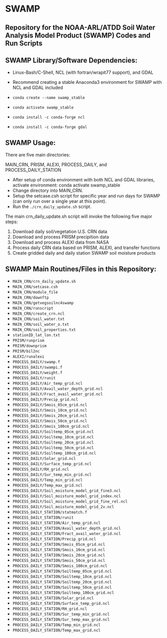 # SWAMP
## Repository for the NOAA-ARL/ATDD Soil Water Analysis Model Product (SWAMP) Codes and Run Scripts

## SWAMP Library/Software Dependencies:

 - Linux-Bash/C-Shell, NCL (with fortran/wrapit77 support), and GDAL

 - Recommend creating a stable Anaconda3 environment for SWAMP with NCL and GDAL included

 - `conda create --name swamp_stable`
 - `conda activate swamp_stable`
 - `conda install -c conda-forge ncl`
 - `conda install -c conda-forge gdal`

## SWAMP Usage:

There are five main directories:

MAIN_CRN, PRISM, ALEXI, PROCESS_DAILY, and PROCESS_DAILY_STATION

 - After setup of conda environment with both NCL and GDAL libraries, activate environment:  conda activate swamp_stable
 - Change directory into MAIN_CRN.
 - Setup the setcase.csh script for specific year and run days for SWAMP (can only run over a single year at this point).
 - Run the `./crn_daily_update.sh` script.

The main crn_daily_update.sh script will invoke the following five major steps:

1. Download daily soil/vegetation U.S. CRN data
2. Download and process PRISM precipition data
3. Download and process ALEXI data from NASA
4. Process daily CRN data based on PRISM, ALEXI, and transfer functions
5. Create gridded daily and daily station SWAMP soil moisture products 

## SWAMP Main Routines/Files in this Repository:

 - `MAIN_CRN/crn_daily_update.sh`
 - `MAIN_CRN/setcase.csh`
 - `MAIN_CRN/module_file`
 - `MAIN_CRN/downftp`
 - `MAIN_CRN/getvegsoilnc4swamp`
 - `MAIN_CRN/runscript`
 - `MAIN_CRN/create_crn.ncl`
 - `MAIN_CRN/soil_water.txt`
 - `MAIN_CRN/soil_water_o.txt`
 - `MAIN_CRN/soil_properties.txt`
 - `stationID_lat_lon.txt`
 - `PRISM/runprism`
 - `PRISM/downprism`
 - `PRISM/bil2nc`
 - `ALEXI/runalexi`
 - `PROCESS_DAILY/swamp.f`
 - `PROCESS_DAILY/swampi.f`
 - `PROCESS_DAILY/weight.f`
 - `PROCESS_DAILY/runit`
 - `PROCESS_DAILY/Air_temp_grid.ncl`
 - `PROCESS_DAILY/Avail_water_depth_grid.ncl`
 - `PROCESS_DAILY/Fract_avail_water_grid.ncl`
 - `PROCESS_DAILY/Precip_grid.ncl`
 - `PROCESS_DAILY/Smois_05cm_grid.ncl`
 - `PROCESS_DAILY/Smois_10cm_grid.ncl`
 - `PROCESS_DAILY/Smois_20cm_grid.ncl`
 - `PROCESS_DAILY/Smois_50cm_grid.ncl`
 - `PROCESS_DAILY/Smois_100cm_grid.ncl`
 - `PROCESS_DAILY/Soiltemp_05cm_grid.ncl`
 - `PROCESS_DAILY/Soiltemp_10cm_grid.ncl`
 - `PROCESS_DAILY/Soiltemp_20cm_grid.ncl`
 - `PROCESS_DAILY/Soiltemp_50cm_grid.ncl`
 - `PROCESS_DAILY/Soiltemp_100cm_grid.ncl`
 - `PROCESS_DAILY/Solar_grid.ncl`
 - `PROCESS_DAILY/Surface_temp_grid.ncl`
 - `PROCESS_DAILY/RH_grid.ncl`
 - `PROCESS_DAILY/Sur_temp_min_grid.ncl`
 - `PROCESS_DAILY/Temp_min_grid.ncl`
 - `PROCESS_DAILY/Temp_max_grid.ncl`
 - `PROCESS_DAILY/Soil_moisture_model_grid_fine3.ncl`
 - `PROCESS_DAILY/Soil_moisture_model_grid_index.ncl`
 - `PROCESS_DAILY/Soil_moisture_model_grid_fine_rel.ncl`
 - `PROCESS_DAILY/Soil_moisture_model_grid_2v.ncl`
 - `PROCESS_DAILY_STATION/statmatch.f`
 - `PROCESS_DAILY_STATION/runit`
 - `PROCESS_DAILY_STATION/Air_temp_grid.ncl`
 - `PROCESS_DAILY_STATION/Avail_water_depth_grid.ncl`
 - `PROCESS_DAILY_STATION/Fract_avail_water_grid.ncl`
 - `PROCESS_DAILY_STATION/Precip_grid.ncl`
 - `PROCESS_DAILY_STATION/Smois_05cm_grid.ncl`
 - `PROCESS_DAILY_STATION/Smois_10cm_grid.ncl`
 - `PROCESS_DAILY_STATION/Smois_20cm_grid.ncl`
 - `PROCESS_DAILY_STATION/Smois_50cm_grid.ncl`
 - `PROCESS_DAILY_STATION/Smois_100cm_grid.ncl`
 - `PROCESS_DAILY_STATION/Soiltemp_05cm_grid.ncl`
 - `PROCESS_DAILY_STATION/Soiltemp_10cm_grid.ncl`
 - `PROCESS_DAILY_STATION/Soiltemp_20cm_grid.ncl`
 - `PROCESS_DAILY_STATION/Soiltemp_50cm_grid.ncl`
 - `PROCESS_DAILY_STATION/Soiltemp_100cm_grid.ncl`
 - `PROCESS_DAILY_STATION/Solar_grid.ncl`
 - `PROCESS_DAILY_STATION/Surface_temp_grid.ncl`
 - `PROCESS_DAILY_STATION/RH_grid.ncl`
 - `PROCESS_DAILY_STATION/Sur_temp_min_grid.ncl`
 - `PROCESS_DAILY_STATION/Sur_temp_max_grid.ncl`
 - `PROCESS_DAILY_STATION/Temp_min_grid.ncl`
 - `PROCESS_DAILY_STATION/Temp_max_grid.ncl`
